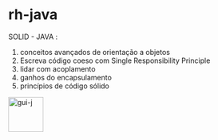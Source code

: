 # rh-java


SOLID - JAVA :

1. conceitos avançados de orientação a objetos </br>
2. Escreva código coeso com Single Responsibility Principle</br>
3. lidar com acoplamento</br>
4. ganhos do encapsulamento</br>
5. princípios de código sólido</br>

<img align="left" alt="gui-j" height="70" width="70" src="https://cdn.jsdelivr.net/gh/devicons/devicon/icons/java/java-original-wordmark.svg"/>



